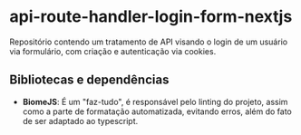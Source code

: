 # api-route-handler-login-form-nextjs

Repositório contendo um tratamento de API visando o login de um usuário via formulário, com criação e autenticação via cookies.

## Bibliotecas e dependências

- **BiomeJS**: É um "faz-tudo", é responsável pelo linting do projeto, assim como a parte de formatação automatizada, evitando erros, além do fato de ser adaptado ao typescript.
